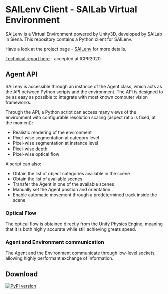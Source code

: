 # SAILenv Client - SAILab Virtual Environment 

SAILenv is a Virtual Environment powered by Unity3D, developed by SAILab in Siena. This repository contains a Python client for SAILenv.

Have a look at the project page - [SAILenv](https://sailab.diism.unisi.it/sailenv/) for more details.

[Technical report here](https://arxiv.org/abs/2007.08224) -  accepted at ICPR2020. 


## Agent API

SAILenv is accessible through an instance of the Agent class, which acts as the API between Python scripts and the environment. The API is designed to be as easy as possible to integrate with most known computer vision frameworks.

Through the API, a Python script can access many views of the environment with configurable resolution scaling (aspect ratio is fixed, at the moment):

* Realistic rendering of the environment
* Pixel-wise segmentation at category level
* Pixel-wise segmentation at instance level
* Pixel-wise depth
* Pixel-wise optical flow

A script can also:
* Obtain the list of object categories available in the scene
* Obtain the list of available scenes
* Transfer the Agent in one of the available scenes
* Manually set the Agent position and orientation
* Enable automatic movement through a predetermined track inside the scene

### Optical Flow
The optical flow is obtained directly from the Unity Physics Engine, meaning that it is both highly accurate while still achieving greats speed.  

### Agent and Environment communication
The Agent and the Environment communicate through low-level sockets, allowing highly performant exchange of information. 


## Download
[![PyPI version](https://badge.fury.io/py/sailenv.svg)](https://badge.fury.io/py/sailenv)